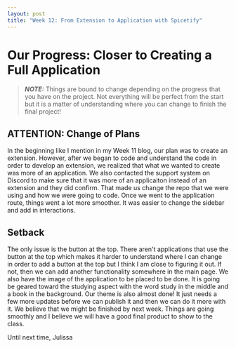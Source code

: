 ```yaml
---
layout: post
title: "Week 12: From Extension to Application with Spicetify" 
---
```


# Our Progress: Closer to Creating a Full Application

> **_NOTE:_** Things are bound to change depending on the progress that you have on the project. Not everything will be perfect from the start but it is a matter of understanding where you can change to finish the final project! 

## ATTENTION: Change of Plans

In the beginning like I mention in my Week 11 blog, our plan was to create an extension. However, after we began to code and understand the code in order to develop an extension, we realized that what we wanted to create was more of an application. We also contacted the support system on Discord to make sure that it was more of an applicaiton instead of an extension and they did confirm. That made us change the repo that we were using and how we were going to code. Once we went to the application route, things went a lot more smoother. It was easier to change the sidebar and add in interactions. 

<!--more-->

## Setback
The only issue is the button at the top. There aren't applications that use the button at the top which makes it harder to understand where I can change in order to add a button at the top but I think I am close to figuring it out. If not, then we can add another functionality somewhere in the main page. We also have the image of the application to be placed to be done. It is going be geared toward the studying aspect with the word study in the middle and a book in the background. Our theme is also almost done! It just needs a few more updates before we can publish it and then we can do it more with it. We believe that we might be finished by next week. Things are going smoothly and I believe we will have a good final product to show to the class. 

Until next time, 
Julissa 